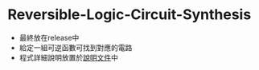 # Reversible-Logic-Circuit-Synthesis

* 最終放在release中
* 給定一組可逆函數可找到對應的電路
* 程式詳細說明放置於[說明文件](https://github.com/HsuHsingYu/Reversible-Logic-Circuit-Synthesis/blob/main/Quantum_final.pdf)中
